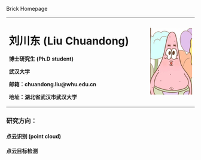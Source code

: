 Brick Homepage
<table border="0">
  <tr>
    <td width="75%">
      <h1>刘川东 (Liu Chuandong)</h1>
      <p><b>博士研究生 (Ph.D student)</b></p>
      <p><b>武汉大学 </b></p>
      <p><b>邮箱：chuandong.liu@whu.edu.cn</b></p>
      <p><b>地址：湖北省武汉市武汉大学</b></p>
    </td>
    <td width="25%">
      <img src="/lcd.png" width="100%">  
    </td>
  </tr>
</table>

### 研究方向：
#### 点云识别 (point cloud)
#### 点云目标检测

